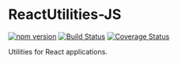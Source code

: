 # ReactUtilities-JS

[![npm version](https://badge.fury.io/js/react-base-utilities-js.svg)](https://badge.fury.io/js/react-base-utilities-js)
[![Build Status](https://travis-ci.org/protoman92/ReactUtilities.svg?branch=master)](https://travis-ci.org/protoman92/ReactUtilities)
[![Coverage Status](https://coveralls.io/repos/github/protoman92/ReactUtilities/badge.svg?branch=master)](https://coveralls.io/github/protoman92/ReactUtilities?branch=master)

Utilities for React applications.
